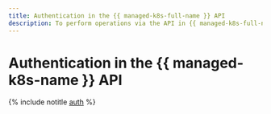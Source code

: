 ```yaml
---
title: Authentication in the {{ managed-k8s-full-name }} API
description: To perform operations via the API in {{ managed-k8s-full-name }}, a service for managing containerized applications in a convenient way, get an IAM token for your account.
---
```


# Authentication in the {{ managed-k8s-name }} API

{% include notitle [auth](../../_includes/authentication.md) %}